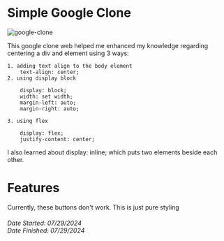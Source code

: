 # Simple Google Clone
![google-clone](https://github.com/j-archives/Learn-HTML-CSS/blob/main/web%20screenshots/google-clone.png)


This google clone web helped me enhanced my knowledge regarding centering a div and element using 3 ways:
<br>
```
1. adding text align to the body element
    text-align: center;
2. using display block

    display: block;
    width: set width;
    margin-left: auto;
    margin-right: auto;

3. using flex

    display: flex;
    justify-content: center;
```

I also learned about display: inline; which puts two elements beside each other.

# Features
Currently, these buttons don't work. This is just pure styling

<h6> Date Started: 07/29/2024 <br>
Date Finished:  07/29/2024</h6>
